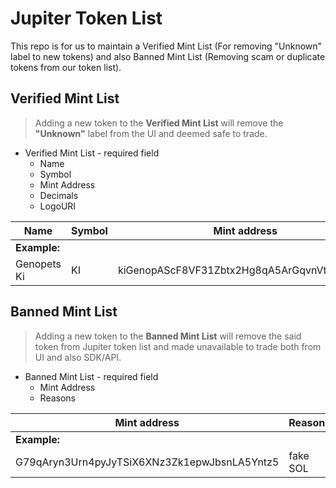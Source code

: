 # Jupiter Token List

This repo is for us to maintain a Verified Mint List (For removing "Unknown" label to new tokens) and also Banned Mint List (Removing scam or duplicate tokens from our token list).

## Verified Mint List
> Adding a new token to the **Verified Mint List** will remove the **"Unknown"** label from the UI and deemed safe to trade. 

- Verified Mint List - required field
    - Name
    - Symbol
    - Mint Address
    - Decimals
    - LogoURI

| Name | Symbol | Mint address | Decimals | LogoURI |
|------|--------|--------------|----------|---------|
|**Example:**|
|Genopets Ki| KI | kiGenopAScF8VF31Zbtx2Hg8qA5ArGqvnVtXb83sotc | 9 | https://arweave.net/WfPR8w5dEoerG_bI3S2o2_nuSfWY3p8M4YbQ6ijd1cQ?ext=png |


## Banned Mint List
> Adding a new token to the **Banned Mint List** will remove the said token from Jupiter token list and made unavailable to trade both from UI and also SDK/API.

- Banned Mint List - required field
    - Mint Address
    - Reasons

| Mint address | Reasons |
|---|---|
|**Example:**|
|G79qAryn3Urn4pyJyTSiX6XNz3Zk1epwJbsnLA5Yntz5| fake SOL|